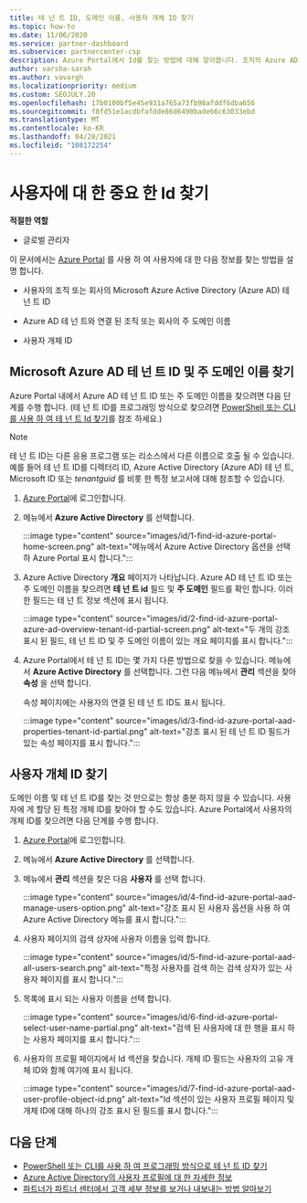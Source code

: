 ```yaml
---
title: 테 넌 트 ID, 도메인 이름, 사용자 개체 ID 찾기
ms.topic: how-to
ms.date: 11/06/2020
ms.service: partner-dashboard
ms.subservice: partnercenter-csp
description: Azure Portal에서 Id를 찾는 방법에 대해 알아봅니다. 조직의 Azure AD 테 넌 트 ID, 도메인 이름 또는 특정 사용자 개체 ID입니다. 일부 작업에는이 정보가 필요 합니다.
author: varsha-sarah
ms.author: vavargh
ms.localizationpriority: medium
ms.custom: SEOJULY.20
ms.openlocfilehash: 17b0100bf5e45e931a765a73fb98afddf6dba656
ms.sourcegitcommit: f8fd51e1acdbfafdde86d6490bade66c63033ebd
ms.translationtype: MT
ms.contentlocale: ko-KR
ms.lasthandoff: 04/28/2021
ms.locfileid: "108172254"
---
```

# <a name="locate-important-ids-for-a-user"></a>사용자에 대 한 중요 한 Id 찾기

**적절한 역할**

- 글로벌 관리자

이 문서에서는 [Azure Portal](https://portal.azure.com/) 를 사용 하 여 사용자에 대 한 다음 정보를 찾는 방법을 설명 합니다.

- 사용자의 조직 또는 회사의 Microsoft Azure Active Directory (Azure AD) 테 넌 트 ID

- Azure AD 테 넌 트와 연결 된 조직 또는 회사의 주 도메인 이름

- 사용자 개체 ID

## <a name="find-the-microsoft-azure-ad-tenant-id-and-primary-domain-name"></a>Microsoft Azure AD 테 넌 트 ID 및 주 도메인 이름 찾기

Azure Portal 내에서 Azure AD 테 넌 트 ID 또는 주 도메인 이름을 찾으려면 다음 단계를 수행 합니다. (테 넌 트 ID를 프로그래밍 방식으로 찾으려면 [PowerShell 또는 CLI를 사용 하 여 테 넌 트 Id 찾기](/azure/active-directory/fundamentals/active-directory-how-to-find-tenant.md#find-tenant-id-with-powershell)를 참조 하세요.)

> [!NOTE]
> 테 넌 트 ID는 다른 응용 프로그램 또는 리소스에서 다른 이름으로 호출 될 수 있습니다. 예를 들어 테 넌 트 ID를 디렉터리 ID, Azure Active Directory (Azure AD) 테 넌 트, Microsoft ID 또는 *tenantguid* 를 비롯 한 특정 보고서에 대해 참조할 수 있습니다.

1. [Azure Portal](https://portal.azure.com/)에 로그인합니다.

2. 메뉴에서 **Azure Active Directory** 를 선택합니다.

   :::image type="content" source="images/id/1-find-id-azure-portal-home-screen.png" alt-text="메뉴에서 Azure Active Directory 옵션을 선택 하 Azure Portal 표시 합니다.":::

3. Azure Active Directory **개요** 페이지가 나타납니다. Azure AD 테 넌 트 ID 또는 주 도메인 이름을 찾으려면 **테 넌 트 id** 필드 및 **주 도메인** 필드를 확인 합니다. 이러한 필드는 테 넌 트 정보 섹션에 표시 됩니다.

   :::image type="content" source="images/id/2-find-id-azure-portal-azure-ad-overview-tenant-id-partial-screen.png" alt-text="두 개의 강조 표시 된 필드, 테 넌 트 ID 및 주 도메인 이름이 있는 개요 페이지를 표시 합니다.":::

4. Azure Portal에서 테 넌 트 ID는 몇 가지 다른 방법으로 찾을 수 있습니다. 메뉴에서 **Azure Active Directory** 를 선택합니다. 그런 다음 메뉴에서 **관리** 섹션을 찾아 **속성** 을 선택 합니다.

   속성 페이지에는 사용자의 연결 된 테 넌 트 ID도 표시 됩니다.

   :::image type="content" source="images/id/3-find-id-azure-portal-aad-properties-tenant-id-partial.png" alt-text="강조 표시 된 테 넌 트 ID 필드가 있는 속성 페이지를 표시 합니다.":::

## <a name="find-the-user-object-id"></a>사용자 개체 ID 찾기

도메인 이름 및 테 넌 트 ID를 찾는 것 만으로는 항상 충분 하지 않을 수 있습니다. 사용자에 게 할당 된 특정 개체 ID를 찾아야 할 수도 있습니다. Azure Portal에서 사용자의 개체 ID를 찾으려면 다음 단계를 수행 합니다.

1. [Azure Portal](https://portal.azure.com/)에 로그인합니다.

2. 메뉴에서 **Azure Active Directory** 를 선택합니다.

3. 메뉴에서 **관리** 섹션을 찾은 다음 **사용자** 를 선택 합니다.

      :::image type="content" source="images/id/4-find-id-azure-portal-aad-manage-users-option.png" alt-text="강조 표시 된 사용자 옵션을 사용 하 여 Azure Active Directory 메뉴를 표시 합니다.":::

4. 사용자 페이지의 검색 상자에 사용자 이름을 입력 합니다.

      :::image type="content" source="images/id/5-find-id-azure-portal-aad-all-users-search.png" alt-text="특정 사용자를 검색 하는 검색 상자가 있는 사용자 페이지를 표시 합니다.":::

5. 목록에 표시 되는 사용자 이름을 선택 합니다.  

      :::image type="content" source="images/id/6-find-id-azure-portal-select-user-name-partial.png" alt-text="검색 된 사용자에 대 한 행을 표시 하는 사용자 페이지를 표시 합니다.":::

6. 사용자의 프로필 페이지에서 Id 섹션을 찾습니다. 개체 ID 필드는 사용자의 고유 개체 ID와 함께 여기에 표시 됩니다.

      :::image type="content" source="images/id/7-find-id-azure-portal-aad-user-profile-object-id.png" alt-text="Id 섹션이 있는 사용자 프로필 페이지 및 개체 ID에 대해 하나의 강조 표시 된 필드를 표시 합니다.":::

## <a name="next-steps"></a>다음 단계

- [PowerShell 또는 CLI를 사용 하 여 프로그래밍 방식으로 테 넌 트 ID 찾기](/azure/active-directory/fundamentals/active-directory-how-to-find-tenant)
- [Azure Active Directory의 사용자 프로필에 대 한 자세한 정보](/azure/active-directory/fundamentals/active-directory-users-profile-azure-portal)
- [파트너가 파트너 센터에서 고객 세부 정보를 보거나 내보내는 방법 알아보기](see-your-customer-list.md)

